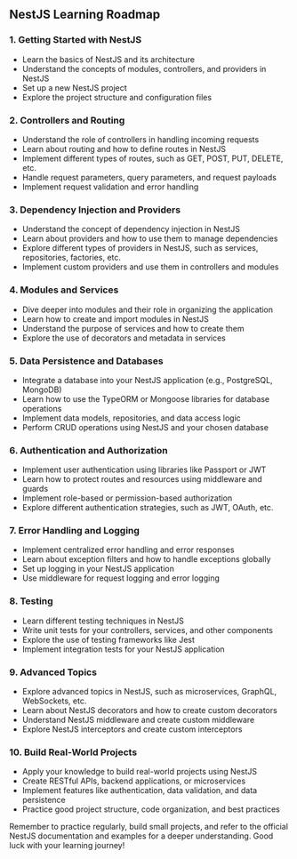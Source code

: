 ## NestJS Learning Roadmap

### 1. Getting Started with NestJS
- Learn the basics of NestJS and its architecture
- Understand the concepts of modules, controllers, and providers in NestJS
- Set up a new NestJS project
- Explore the project structure and configuration files

### 2. Controllers and Routing
- Understand the role of controllers in handling incoming requests
- Learn about routing and how to define routes in NestJS
- Implement different types of routes, such as GET, POST, PUT, DELETE, etc.
- Handle request parameters, query parameters, and request payloads
- Implement request validation and error handling

### 3. Dependency Injection and Providers
- Understand the concept of dependency injection in NestJS
- Learn about providers and how to use them to manage dependencies
- Explore different types of providers in NestJS, such as services, repositories, factories, etc.
- Implement custom providers and use them in controllers and modules

### 4. Modules and Services
- Dive deeper into modules and their role in organizing the application
- Learn how to create and import modules in NestJS
- Understand the purpose of services and how to create them
- Explore the use of decorators and metadata in services

### 5. Data Persistence and Databases
- Integrate a database into your NestJS application (e.g., PostgreSQL, MongoDB)
- Learn how to use the TypeORM or Mongoose libraries for database operations
- Implement data models, repositories, and data access logic
- Perform CRUD operations using NestJS and your chosen database

### 6. Authentication and Authorization
- Implement user authentication using libraries like Passport or JWT
- Learn how to protect routes and resources using middleware and guards
- Implement role-based or permission-based authorization
- Explore different authentication strategies, such as JWT, OAuth, etc.

### 7. Error Handling and Logging
- Implement centralized error handling and error responses
- Learn about exception filters and how to handle exceptions globally
- Set up logging in your NestJS application
- Use middleware for request logging and error logging

### 8. Testing
- Learn different testing techniques in NestJS
- Write unit tests for your controllers, services, and other components
- Explore the use of testing frameworks like Jest
- Implement integration tests for your NestJS application

### 9. Advanced Topics
- Explore advanced topics in NestJS, such as microservices, GraphQL, WebSockets, etc.
- Learn about NestJS decorators and how to create custom decorators
- Understand NestJS middleware and create custom middleware
- Explore NestJS interceptors and create custom interceptors

### 10. Build Real-World Projects
- Apply your knowledge to build real-world projects using NestJS
- Create RESTful APIs, backend applications, or microservices
- Implement features like authentication, data validation, and data persistence
- Practice good project structure, code organization, and best practices

Remember to practice regularly, build small projects, and refer to the official NestJS documentation and examples for a deeper understanding. Good luck with your learning journey!